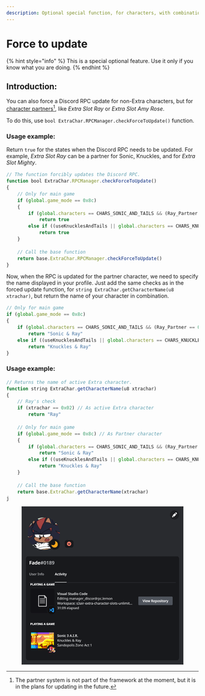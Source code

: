 ```yaml
---
description: Optional special function, for characters, with combinations (partner) support
---
```


# Force to update

{% hint style="info" %}
This is a special optional feature. Use it only if you know what you are doing.
{% endhint %}

## Introduction:

You can also force a Discord RPC update for non-Extra characters, but for [character partners](#user-content-fn-1)[^1], like _Extra Slot Ray_ or _Extra Slot Amy Rose_.

To do this, use `bool ExtraChar.RPCManager.checkForceToUpdate()` function.

### Usage example:

Return `true` for the states when the Discord RPC needs to be updated. For example, _Extra Slot Ray_ can be a partner for Sonic, Knuckles, and for _Extra Slot Mighty_.

```javascript
// The function forcibly updates the Discord RPC.
function bool ExtraChar.RPCManager.checkForceToUpdate()
{
	// Only for main game
	if (global.game_mode == 0x8c)
	{
		if (global.characters == CHARS_SONIC_AND_TAILS && (Ray_Partner == 0x01 || Ray_Partner == 0x04))
			return true
		else if ((useKnucklesAndTails || global.characters == CHARS_KNUCKLES_AND_TAILS) && (Ray_Partner == 0x02 || Ray_Partner == 0x04))
			return true
	}
	
	// Call the base function
	return base.ExtraChar.RPCManager.checkForceToUpdate()
}
```

Now, when the RPC is updated for the partner character, we need to specify the name displayed in your profile. Just add the same checks as in the forced update function, for `string ExtraChar.getCharacterName(u8 xtrachar)`, but return the name of your character in combination.

```javascript
// Only for main game
if (global.game_mode == 0x8c)
{
	if (global.characters == CHARS_SONIC_AND_TAILS && (Ray_Partner == 0x01 || Ray_Partner == 0x04))
		return "Sonic & Ray"
	else if ((useKnucklesAndTails || global.characters == CHARS_KNUCKLES_AND_TAILS) && (Ray_Partner == 0x02 || Ray_Partner == 0x04))
		return "Knuckles & Ray"
}
```

### Usage example:

```javascript
// Returns the name of active Extra character.
function string ExtraChar.getCharacterName(u8 xtrachar)
{
	// Ray's check
	if (xtrachar == 0x02) // As active Extra character
		return "Ray"
	
	// Only for main game
	if (global.game_mode == 0x8c) // As Partner character
	{
		if (global.characters == CHARS_SONIC_AND_TAILS && (Ray_Partner == 0x01 || Ray_Partner == 0x04))
			return "Sonic & Ray"
		else if ((useKnucklesAndTails || global.characters == CHARS_KNUCKLES_AND_TAILS) && (Ray_Partner == 0x02 || Ray_Partner == 0x04))
			return "Knuckles & Ray"
	}
	
	// Call the base function
	return base.ExtraChar.getCharacterName(xtrachar)
j
```

<figure><img src="../../.gitbook/assets/Снимок экрана (320).png" alt=""><figcaption></figcaption></figure>

[^1]: The partner system is not part of the framework at the moment, but it is in the plans for updating in the future.
